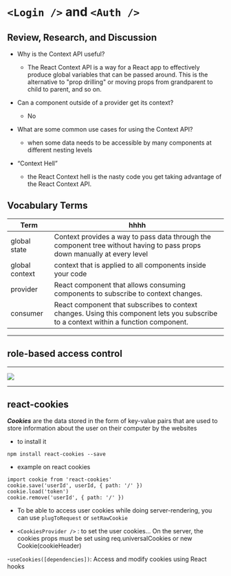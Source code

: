 # `<Login />` and `<Auth />`

## Review, Research, and Discussion
- Why is the Context API useful?
  * The React Context API is a way for a React app to effectively produce global variables that can be passed around. This is the alternative to "prop drilling" or moving props from grandparent to child to parent, and so on.

- Can a component outside of a provider get its context? 
   - No 

- What are some common use cases for using the Context API?

   - when some data needs to be accessible by many components at different nesting levels

- “Context Hell”
  - the React Context hell is the nasty code you get taking advantage of the React Context API.

## Vocabulary Terms

|Term  | hhhh|
|-------|-----|
|global state| Context provides a way to pass data through the component tree without having to pass props down manually at every level|
|global context|context that is applied to all components inside your code|
|provider|React component that allows consuming components to subscribe to context changes.|
|consumer |React component that subscribes to context changes. Using this component lets you subscribe to a context within a function component​.|
------
## role-based access control
---
![](https://www.dnsstuff.com/wp-content/uploads/2019/10/role-based-access-control.jpg)

----------
## react-cookies
***Cookies*** are the data stored in the form of key-value pairs that are used to store information about the user on their computer by the websites

- to install it 
```
npm install react-cookies --save
```
- example  on react cookies
```
import cookie from 'react-cookies'
cookie.save('userId', userId, { path: '/' })
cookie.load('token')
cookie.remove('userId', { path: '/' })
```
- To be able to access user cookies while doing server-rendering, you can use `plugToRequest` or `setRawCookie`

- `<CookiesProvider />` : to set the user cookies... On the server, the cookies props must be set using req.universalCookies or new Cookie(cookieHeader)

-`useCookies([dependencies])`: Access and modify cookies using React hooks